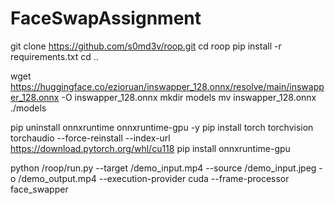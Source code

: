 # FaceSwapAssignment

git clone https://github.com/s0md3v/roop.git
cd roop
pip install -r requirements.txt
cd ..

wget https://huggingface.co/ezioruan/inswapper_128.onnx/resolve/main/inswapper_128.onnx -O inswapper_128.onnx
mkdir models
mv inswapper_128.onnx ./models

pip uninstall onnxruntime onnxruntime-gpu -y
pip install torch torchvision torchaudio --force-reinstall --index-url https://download.pytorch.org/whl/cu118
pip install onnxruntime-gpu

python /roop/run.py --target /demo_input.mp4  --source /demo_input.jpeg -o /demo_output.mp4 --execution-provider cuda --frame-processor face_swapper
